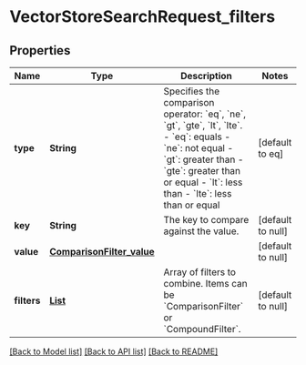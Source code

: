 # VectorStoreSearchRequest_filters
## Properties

| Name | Type | Description | Notes |
|------------ | ------------- | ------------- | -------------|
| **type** | **String** | Specifies the comparison operator: &#x60;eq&#x60;, &#x60;ne&#x60;, &#x60;gt&#x60;, &#x60;gte&#x60;, &#x60;lt&#x60;, &#x60;lte&#x60;. - &#x60;eq&#x60;: equals - &#x60;ne&#x60;: not equal - &#x60;gt&#x60;: greater than - &#x60;gte&#x60;: greater than or equal - &#x60;lt&#x60;: less than - &#x60;lte&#x60;: less than or equal  | [default to eq] |
| **key** | **String** | The key to compare against the value. | [default to null] |
| **value** | [**ComparisonFilter_value**](ComparisonFilter_value.md) |  | [default to null] |
| **filters** | [**List**](CompoundFilter_filters_inner.md) | Array of filters to combine. Items can be &#x60;ComparisonFilter&#x60; or &#x60;CompoundFilter&#x60;. | [default to null] |

[[Back to Model list]](../README.md#documentation-for-models) [[Back to API list]](../README.md#documentation-for-api-endpoints) [[Back to README]](../README.md)

